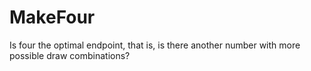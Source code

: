 # MakeFour
Is four the optimal endpoint, that is, is there another number with more possible draw combinations?
